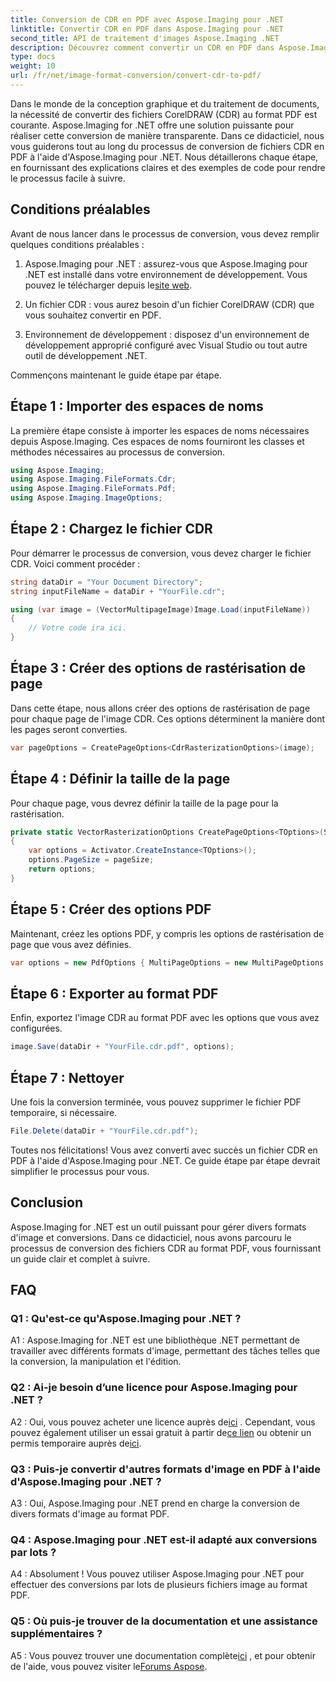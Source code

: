 ```yaml
---
title: Conversion de CDR en PDF avec Aspose.Imaging pour .NET
linktitle: Convertir CDR en PDF dans Aspose.Imaging pour .NET
second_title: API de traitement d'images Aspose.Imaging .NET
description: Découvrez comment convertir un CDR en PDF dans Aspose.Imaging pour .NET. Un guide étape par étape pour des conversions transparentes.
type: docs
weight: 10
url: /fr/net/image-format-conversion/convert-cdr-to-pdf/
---
```

Dans le monde de la conception graphique et du traitement de documents, la nécessité de convertir des fichiers CorelDRAW (CDR) au format PDF est courante. Aspose.Imaging for .NET offre une solution puissante pour réaliser cette conversion de manière transparente. Dans ce didacticiel, nous vous guiderons tout au long du processus de conversion de fichiers CDR en PDF à l'aide d'Aspose.Imaging pour .NET. Nous détaillerons chaque étape, en fournissant des explications claires et des exemples de code pour rendre le processus facile à suivre.

## Conditions préalables

Avant de nous lancer dans le processus de conversion, vous devez remplir quelques conditions préalables :

1.  Aspose.Imaging pour .NET : assurez-vous que Aspose.Imaging pour .NET est installé dans votre environnement de développement. Vous pouvez le télécharger depuis le[site web](https://releases.aspose.com/imaging/net/).

2. Un fichier CDR : vous aurez besoin d'un fichier CorelDRAW (CDR) que vous souhaitez convertir en PDF.

3. Environnement de développement : disposez d'un environnement de développement approprié configuré avec Visual Studio ou tout autre outil de développement .NET.

Commençons maintenant le guide étape par étape.

## Étape 1 : Importer des espaces de noms

La première étape consiste à importer les espaces de noms nécessaires depuis Aspose.Imaging. Ces espaces de noms fourniront les classes et méthodes nécessaires au processus de conversion.

```csharp
using Aspose.Imaging;
using Aspose.Imaging.FileFormats.Cdr;
using Aspose.Imaging.FileFormats.Pdf;
using Aspose.Imaging.ImageOptions;
```

## Étape 2 : Chargez le fichier CDR

Pour démarrer le processus de conversion, vous devez charger le fichier CDR. Voici comment procéder :

```csharp
string dataDir = "Your Document Directory";
string inputFileName = dataDir + "YourFile.cdr";

using (var image = (VectorMultipageImage)Image.Load(inputFileName))
{
    // Votre code ira ici.
}
```

## Étape 3 : Créer des options de rastérisation de page

Dans cette étape, nous allons créer des options de rastérisation de page pour chaque page de l'image CDR. Ces options déterminent la manière dont les pages seront converties.

```csharp
var pageOptions = CreatePageOptions<CdrRasterizationOptions>(image);
```

## Étape 4 : Définir la taille de la page

Pour chaque page, vous devrez définir la taille de la page pour la rastérisation.

```csharp
private static VectorRasterizationOptions CreatePageOptions<TOptions>(Size pageSize) where TOptions : VectorRasterizationOptions
{
    var options = Activator.CreateInstance<TOptions>();
    options.PageSize = pageSize;
    return options;
}
```

## Étape 5 : Créer des options PDF

Maintenant, créez les options PDF, y compris les options de rastérisation de page que vous avez définies.

```csharp
var options = new PdfOptions { MultiPageOptions = new MultiPageOptions { PageRasterizationOptions = pageOptions } };
```

## Étape 6 : Exporter au format PDF

Enfin, exportez l'image CDR au format PDF avec les options que vous avez configurées.

```csharp
image.Save(dataDir + "YourFile.cdr.pdf", options);
```

## Étape 7 : Nettoyer

Une fois la conversion terminée, vous pouvez supprimer le fichier PDF temporaire, si nécessaire.

```csharp
File.Delete(dataDir + "YourFile.cdr.pdf");
```

Toutes nos félicitations! Vous avez converti avec succès un fichier CDR en PDF à l'aide d'Aspose.Imaging pour .NET. Ce guide étape par étape devrait simplifier le processus pour vous.

## Conclusion

Aspose.Imaging for .NET est un outil puissant pour gérer divers formats d'image et conversions. Dans ce didacticiel, nous avons parcouru le processus de conversion des fichiers CDR au format PDF, vous fournissant un guide clair et complet à suivre.

## FAQ

### Q1 : Qu'est-ce qu'Aspose.Imaging pour .NET ?

A1 : Aspose.Imaging for .NET est une bibliothèque .NET permettant de travailler avec différents formats d'image, permettant des tâches telles que la conversion, la manipulation et l'édition.

### Q2 : Ai-je besoin d’une licence pour Aspose.Imaging pour .NET ?

 A2 : Oui, vous pouvez acheter une licence auprès de[ici](https://purchase.aspose.com/buy) . Cependant, vous pouvez également utiliser un essai gratuit à partir de[ce lien](https://releases.aspose.com/) ou obtenir un permis temporaire auprès de[ici](https://purchase.aspose.com/temporary-license/).

### Q3 : Puis-je convertir d'autres formats d'image en PDF à l'aide d'Aspose.Imaging pour .NET ?

A3 : Oui, Aspose.Imaging pour .NET prend en charge la conversion de divers formats d'image au format PDF.

### Q4 : Aspose.Imaging pour .NET est-il adapté aux conversions par lots ?

A4 : Absolument ! Vous pouvez utiliser Aspose.Imaging pour .NET pour effectuer des conversions par lots de plusieurs fichiers image au format PDF.

### Q5 : Où puis-je trouver de la documentation et une assistance supplémentaires ?

 A5 : Vous pouvez trouver une documentation complète[ici](https://reference.aspose.com/imaging/net/) , et pour obtenir de l'aide, vous pouvez visiter le[Forums Aspose](https://forum.aspose.com/).